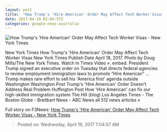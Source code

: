 ```yaml
---
layout: post
title:  "How Trump's 'Hire American' Order May Affect Tech Worker Visas - New York Times"
date: 2017-04-19 02:04:57Z
categories: google-news-australia
---
```


![How Trump's 'Hire American' Order May Affect Tech Worker Visas - New York Times](https://static01.nyt.com/images/2017/04/19/us/19visaqanda-01/19visaqanda1-facebookJumbo.jpg)

New York Times How Trump's 'Hire American' Order May Affect Tech Worker Visas New York Times Publish Date April 18, 2017. Photo by Doug Mills/The New York Times. Watch in Times Video ». embed. President Trump signed an executive order on Tuesday that directs federal agencies to review employment immigration laws to promote “Hire American” ... Trump makes rare effort to sell his 'America first' agenda outside Washington Washington Post Trump's 'Hire American' Order Doesn't Address Real Problem Huffington Post How 'Hire American' can fix our high-skilled immigration system The Hill (blog) Los Angeles Times - The Boston Globe - Breitbart News - ABC News all 512 news articles »


Full story on F3News: [How Trump's 'Hire American' Order May Affect Tech Worker Visas - New York Times](http://www.f3nws.com/n/tt4fRD)

> Posted on: Wednesday, April 19, 2017 7:04:57 AM
